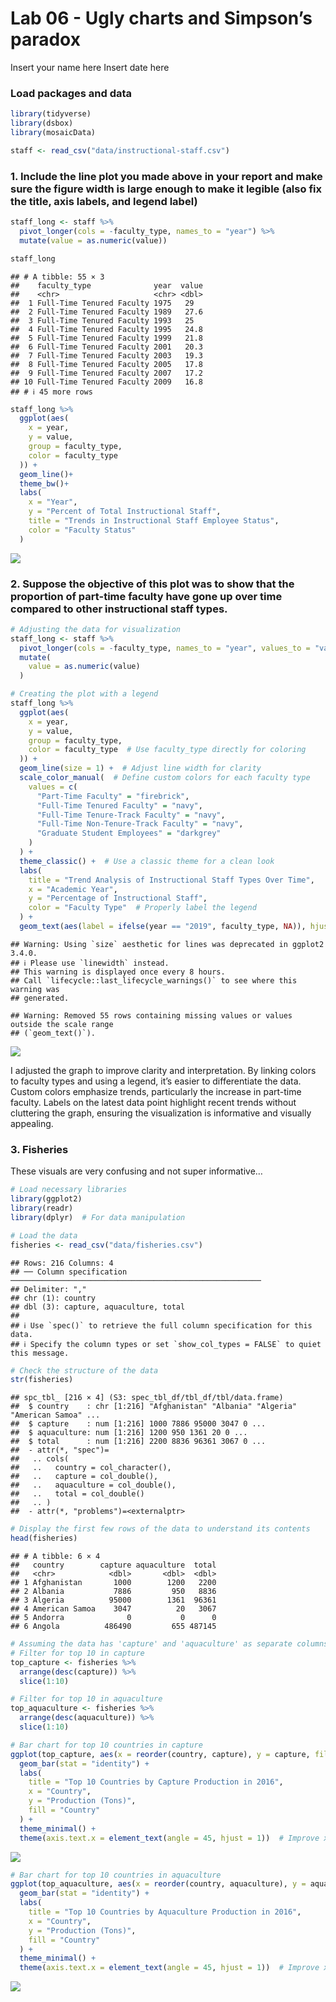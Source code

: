 Lab 06 - Ugly charts and Simpson’s paradox
================
Insert your name here
Insert date here

### Load packages and data

``` r
library(tidyverse) 
library(dsbox)
library(mosaicData) 

staff <- read_csv("data/instructional-staff.csv")
```

### 1. Include the line plot you made above in your report and make sure the figure width is large enough to make it legible (also fix the title, axis labels, and legend label)

``` r
staff_long <- staff %>%
  pivot_longer(cols = -faculty_type, names_to = "year") %>%
  mutate(value = as.numeric(value))

staff_long
```

    ## # A tibble: 55 × 3
    ##    faculty_type              year  value
    ##    <chr>                     <chr> <dbl>
    ##  1 Full-Time Tenured Faculty 1975   29  
    ##  2 Full-Time Tenured Faculty 1989   27.6
    ##  3 Full-Time Tenured Faculty 1993   25  
    ##  4 Full-Time Tenured Faculty 1995   24.8
    ##  5 Full-Time Tenured Faculty 1999   21.8
    ##  6 Full-Time Tenured Faculty 2001   20.3
    ##  7 Full-Time Tenured Faculty 2003   19.3
    ##  8 Full-Time Tenured Faculty 2005   17.8
    ##  9 Full-Time Tenured Faculty 2007   17.2
    ## 10 Full-Time Tenured Faculty 2009   16.8
    ## # ℹ 45 more rows

``` r
staff_long %>%
  ggplot(aes(
    x = year,
    y = value,
    group = faculty_type,
    color = faculty_type
  )) +
  geom_line()+
  theme_bw()+
  labs(
    x = "Year",
    y = "Percent of Total Instructional Staff",
    title = "Trends in Instructional Staff Employee Status",
    color = "Faculty Status"
  )
```

![](lab-06_files/figure-gfm/graph-1.png)<!-- -->

### 2. Suppose the objective of this plot was to show that the proportion of part-time faculty have gone up over time compared to other instructional staff types.

``` r
# Adjusting the data for visualization
staff_long <- staff %>%
  pivot_longer(cols = -faculty_type, names_to = "year", values_to = "value") %>%
  mutate(
    value = as.numeric(value)
  )

# Creating the plot with a legend
staff_long %>%
  ggplot(aes(
    x = year,
    y = value,
    group = faculty_type,
    color = faculty_type  # Use faculty_type directly for coloring
  )) +
  geom_line(size = 1) +  # Adjust line width for clarity
  scale_color_manual(  # Define custom colors for each faculty type
    values = c(
      "Part-Time Faculty" = "firebrick",
      "Full-Time Tenured Faculty" = "navy",
      "Full-Time Tenure-Track Faculty" = "navy",
      "Full-Time Non-Tenure-Track Faculty" = "navy",
      "Graduate Student Employees" = "darkgrey"
    )
  ) +
  theme_classic() +  # Use a classic theme for a clean look
  labs(
    title = "Trend Analysis of Instructional Staff Types Over Time",
    x = "Academic Year",
    y = "Percentage of Instructional Staff",
    color = "Faculty Type"  # Properly label the legend
  ) +
  geom_text(aes(label = ifelse(year == "2019", faculty_type, NA)), hjust = 1.1, vjust = 0)  # Add labels for the latest year
```

    ## Warning: Using `size` aesthetic for lines was deprecated in ggplot2 3.4.0.
    ## ℹ Please use `linewidth` instead.
    ## This warning is displayed once every 8 hours.
    ## Call `lifecycle::last_lifecycle_warnings()` to see where this warning was
    ## generated.

    ## Warning: Removed 55 rows containing missing values or values outside the scale range
    ## (`geom_text()`).

![](lab-06_files/figure-gfm/revised-plot-1.png)<!-- -->

I adjusted the graph to improve clarity and interpretation. By linking
colors to faculty types and using a legend, it’s easier to differentiate
the data. Custom colors emphasize trends, particularly the increase in
part-time faculty. Labels on the latest data point highlight recent
trends without cluttering the graph, ensuring the visualization is
informative and visually appealing.

### 3. Fisheries

These visuals are very confusing and not super informative…

``` r
# Load necessary libraries
library(ggplot2)
library(readr)
library(dplyr)  # For data manipulation

# Load the data
fisheries <- read_csv("data/fisheries.csv")
```

    ## Rows: 216 Columns: 4
    ## ── Column specification ────────────────────────────────────────────────────────
    ## Delimiter: ","
    ## chr (1): country
    ## dbl (3): capture, aquaculture, total
    ## 
    ## ℹ Use `spec()` to retrieve the full column specification for this data.
    ## ℹ Specify the column types or set `show_col_types = FALSE` to quiet this message.

``` r
# Check the structure of the data
str(fisheries)
```

    ## spc_tbl_ [216 × 4] (S3: spec_tbl_df/tbl_df/tbl/data.frame)
    ##  $ country    : chr [1:216] "Afghanistan" "Albania" "Algeria" "American Samoa" ...
    ##  $ capture    : num [1:216] 1000 7886 95000 3047 0 ...
    ##  $ aquaculture: num [1:216] 1200 950 1361 20 0 ...
    ##  $ total      : num [1:216] 2200 8836 96361 3067 0 ...
    ##  - attr(*, "spec")=
    ##   .. cols(
    ##   ..   country = col_character(),
    ##   ..   capture = col_double(),
    ##   ..   aquaculture = col_double(),
    ##   ..   total = col_double()
    ##   .. )
    ##  - attr(*, "problems")=<externalptr>

``` r
# Display the first few rows of the data to understand its contents
head(fisheries)
```

    ## # A tibble: 6 × 4
    ##   country        capture aquaculture  total
    ##   <chr>            <dbl>       <dbl>  <dbl>
    ## 1 Afghanistan       1000        1200   2200
    ## 2 Albania           7886         950   8836
    ## 3 Algeria          95000        1361  96361
    ## 4 American Samoa    3047          20   3067
    ## 5 Andorra              0           0      0
    ## 6 Angola          486490         655 487145

``` r
# Assuming the data has 'capture' and 'aquaculture' as separate columns
# Filter for top 10 in capture
top_capture <- fisheries %>%
  arrange(desc(capture)) %>%
  slice(1:10)

# Filter for top 10 in aquaculture
top_aquaculture <- fisheries %>%
  arrange(desc(aquaculture)) %>%
  slice(1:10)
```

``` r
# Bar chart for top 10 countries in capture
ggplot(top_capture, aes(x = reorder(country, capture), y = capture, fill = country)) +
  geom_bar(stat = "identity") +
  labs(
    title = "Top 10 Countries by Capture Production in 2016",
    x = "Country",
    y = "Production (Tons)",
    fill = "Country"
  ) +
  theme_minimal() +
  theme(axis.text.x = element_text(angle = 45, hjust = 1))  # Improve x-axis labels readability
```

![](lab-06_files/figure-gfm/visuals-fishies-1.png)<!-- -->

``` r
# Bar chart for top 10 countries in aquaculture
ggplot(top_aquaculture, aes(x = reorder(country, aquaculture), y = aquaculture, fill = country)) +
  geom_bar(stat = "identity") +
  labs(
    title = "Top 10 Countries by Aquaculture Production in 2016",
    x = "Country",
    y = "Production (Tons)",
    fill = "Country"
  ) +
  theme_minimal() +
  theme(axis.text.x = element_text(angle = 45, hjust = 1))  # Improve x-axis labels readability
```

![](lab-06_files/figure-gfm/visuals-fishies-2.png)<!-- -->
